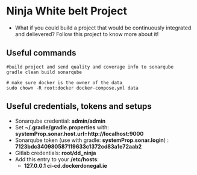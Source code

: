 # Ninja White belt Project
* What if you could build a project that would be continuously integrated and delievered? Follow this project to know more about it!

## Useful commands

```
#build project and send quality and coverage info to sonarqube
gradle clean build sonarqube
```

```
# make sure docker is the owner of the data
sudo chown -R root:docker docker-compose.yml data
```


## Useful credentials, tokens and setups
* Sonarqube credential: **admin/admin**
* Set **~/.gradle/gradle.properties** with: **systemProp.sonar.host.url=http://localhost:9000**
* Sonarqube token (use with gradle: **systemProp.sonar.login**) : **7123bdc340980587119633c1372cd83a1e72aab2**
* Gitlab credentials: **root/dd_ninja**
* Add this entry to your **/etc/hosts**:
 	* **127.0.0.1 ci-cd.dockerdonegal.ie**
